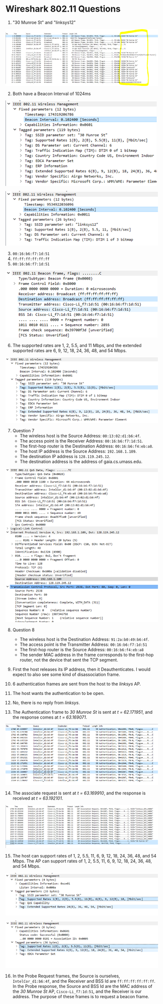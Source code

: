 # Wireshark 802.11 Questions
1. "30 Munroe St" and "linksys12"

![Alt text](images/q1.png)

2. Both have a Beacon Interval of 1024ms

![Alt text](images/q2.1.png)

![Alt text](images/q2.2.png)

3. `00:16:b6:f7:1d:51`
4. `ff:ff:ff:ff:ff:ff`
5. `00:16:b6:f7:1d:51`

![Alt text](images/q3.png)

6. The supported rates are 1, 2, 5.5, and 11 Mbps, and the extended supported rates are 6, 9, 12, 18, 24, 36, 48, and 54 Mbps.

![Alt text](images/q6.png)

7. Question 7
   * The wireless host is the Source Address: `00:13:02:d1:b6:4f`.
   * The access point is the Receiver Address: `00:16:b6:f7:1d:51`.
   * The first-hop router is the Destination Address: `00:16:b6:f4:eb:a8`.
   * The host IP address is the Source Address: `192.168.1.109`.
   * The destination IP address is `128.119.245.12`.
   * The destination address is the address of gaia.cs.umass.edu.

![Alt text](images/q7.png)

8. Question 8
   * The wireless host is the Destination Address: `91:2a:b0:49:b6:4f`.
   * The access point is the Transmitter Address: `00:16:b6:f7:1d:51`
   * The first-hop router is the Source Address: `00:16:b6:f4:eb:a8`
   * The sender MAC address in the frame corresponds to the first-hop router, not the device that sent the TCP segment. 

9. First the host releases its IP address, then it Deauthenticates. I would expect to also see some kind of disassociation frame. 

10. 6 authentication frames are sent from the host to the *linksys* AP.
11. The host wants the authentication to be open.
12. No, there is no reply from *linksys*.
13. The Authentication frame to *30 Munroe St* is sent at *t = 62.171951*, and the response comes at *t = 63.169071*.

![Alt text](images/q13.png)

14. The associate request is sent at *t = 63.169910*, and the response is received at *t = 63.192101*.

![Alt text](images/q14.png)

15. The host can support rates of 1, 2, 5.5, 11, 6, 9, 12, 18, 24, 36, 48, and 54 Mbps. The AP can support rates of 1, 2, 5.5, 11, 6, 9, 12, 18, 24, 36, 48, and 54 Mbps.

![Alt text](images/q15.1.png)

![Alt text](images/q15.2.png)

16. In the Probe Request frames, the Source is ourselves, `IntelCor_d1:b6:4f`, and the Receiver and BSS Id are `ff:ff:ff:ff:ff:ff`. In the Probe response, the Source and BSS Id are the MAC address of the *30 Munroe St* AP, `Cisco-Li_f7:1d:51`, and the Receiver is our address. The purpose of these frames is to request a beacon frame.
